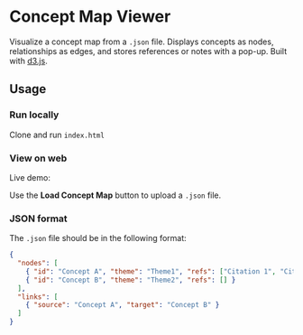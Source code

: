 # Concept Map Viewer

Visualize a concept map from a `.json` file. Displays concepts as nodes, relationships as edges, and stores references or notes with a pop-up. Built with [d3.js](https://d3js.org/).

## Usage

### Run locally

Clone and run `index.html`

### View on web
Live demo: 

Use the **Load Concept Map** button to upload a `.json` file.

### JSON format
The `.json` file should be in the following format: 
```json
{
  "nodes": [
    { "id": "Concept A", "theme": "Theme1", "refs": ["Citation 1", "Citation 2"] },
    { "id": "Concept B", "theme": "Theme2", "refs": [] }
  ],
  "links": [
    { "source": "Concept A", "target": "Concept B" }
  ]
}
```